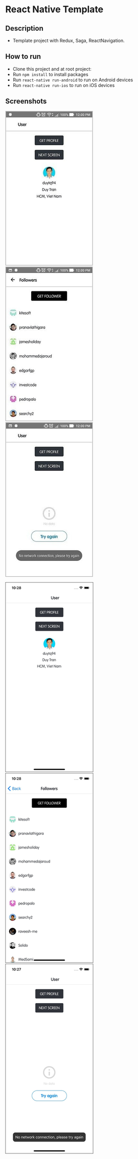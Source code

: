 # React Native Template

## Description
* Template project with Redux, Saga, ReactNavigation.

## How to run
* Clone this project and at root project:
* Run `npm install` to install packages
* Run `react-native run-android` to run on Android devices
* Run `react-native run-ios` to run on iOS devices

## Screenshots
![default](screenshots/1.jpg) ![default](screenshots/2.jpg) ![default](screenshots/3.jpg)

![default](screenshots/4.jpg) ![default](screenshots/5.jpg) ![default](screenshots/6.jpg)
